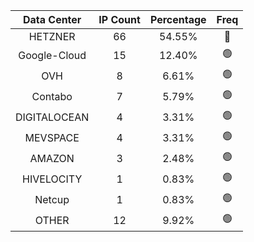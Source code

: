 | Data Center | IP Count | Percentage | Freq |
|:------------:|:--------:|:-----------:|:-----:|
| HETZNER | 66 | 54.55% | 🔴 |
| Google-Cloud | 15 | 12.40% | 🟢 |
| OVH | 8 | 6.61% | 🟢 |
| Contabo | 7 | 5.79% | 🟢 |
| DIGITALOCEAN | 4 | 3.31% | 🟢 |
| MEVSPACE | 4 | 3.31% | 🟢 |
| AMAZON | 3 | 2.48% | 🟢 |
| HIVELOCITY | 1 | 0.83% | 🟢 |
| Netcup | 1 | 0.83% | 🟢 |
| OTHER | 12 | 9.92% | 🟢 |